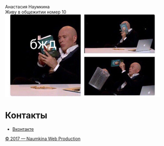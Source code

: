 
<!DOCTYPE html> 
<html> 
<head> 
<meta charset="utf-8"> 
<title>Анастасия Наумкина</title> 
<link rel= "stylesheet" href= "style.css"> 
</head> 
<body> 
<div class="name"> 
<div>Анастасия Наумкина</div> 
</div> 
<div class="content"> 
Живу в общежитии номер 10 
<div class= "img_r"> 
<img src="R6ZdVINA-zw.jpg"> 
</div> 
</div> 
<div class="menu"> 
<h1>Контакты</h1> 
<ul> 
<li><p><a href="https://vk.com/supernaum">Вконтакте</a></p></li> 
</ul> 
</div> 
<div class="footer"> 
<p><a href = "https://vk.com/id66327427">&copy; 2017 — Naumkina Web Production</a></p> 
</div> 
</body> 
</html>
